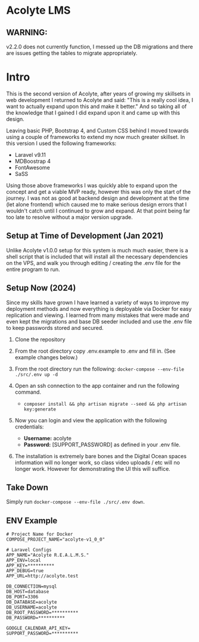 # Acolyte LMS

## WARNING:
v2.2.0 does not currently function, I messed up the DB migrations and there are issues getting the tables to migrate appropriately.

# Intro

This is the second version of Acolyte, after years of growing my skillsets in web development I returned to Acolyte and said: "This is a really cool idea, I want to actually expand upon this and make it better." And so taking all of the knowledge that I gained I did expand upon it and came up with this design. 

Leaving basic PHP, Bootstrap 4, and Custom CSS behind I moved towards using a couple of frameworks to extend my now much greater skillset. In this version I used the following frameworks:

+ Laravel v9.11
+ MDBoostrap 4
+ FontAwesome
+ SaSS

Using those above frameworks I was quickly able to expand upon the concept and get a viable MVP ready, however this was only the start of the journey. I was not as good at backend design and development at the time (let alone frontend) which caused me to make serious design errors that I wouldn't catch until I continued to grow and expand. At that point being far too late to resolve without a major version upgrade.

## Setup at Time of Development (Jan 2021)
Unlike Acolyte v1.0.0 setup for this system is much much easier, there is a shell script that is included that will install all the necessary dependencies on the VPS, and walk you through editing / creating the .env file for the entire program to run. 

## Setup Now (2024)
Since my skills have grown I have learned a variety of ways to improve my deployment methods and now everything is deployable via Docker for easy replication and viewing. I learned from many mistakes that were made and even kept the migrations and base DB seeder included and use the .env file to keep passwords stored and secured.

1. Clone the repository
2. From the root directory copy .env.example to .env and fill in. (See example changes below.)
3. From the root directory run the following: `docker-compose --env-file ./src/.env up -d`
4. Open an ssh connection to the app container and run the following command.
   
   + `composer install && php artisan migrate --seed && php artisan key:generate`

5. Now you can login and view the application with the following credentials:

   + **Username:** acolyte
   + **Password:** \[SUPPORT_PASSWORD\] as defined in your .env file.  

6. The installation is extremely bare bones and the Digital Ocean spaces information will no longer work, so class video uploads / etc will no longer work. However for demonstrating the UI this will suffice. 

## Take Down
Simply run `docker-compose --env-file ./src/.env down`.

## ENV Example
```dotenv
# Project Name for Docker
COMPOSE_PROJECT_NAME="acolyte-v1_0_0"

# Laravel Configs
APP_NAME="Acolyte R.E.A.L.M.S."
APP_ENV=local
APP_KEY=**********
APP_DEBUG=true
APP_URL=http://acolyte.test

DB_CONNECTION=mysql
DB_HOST=database
DB_PORT=3306
DB_DATABASE=acolyte
DB_USERNAME=acolyte
DB_ROOT_PASSWORD=**********
DB_PASSWORD=**********

GOOGLE_CALENDAR_API_KEY=
SUPPORT_PASSWORD=**********
```
